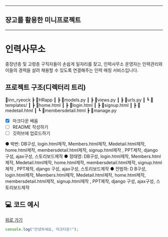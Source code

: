 
---

## 쟝고를 활용한 미니프로젝트

---

# 인력사무소

중장년층 및 고령층 구직자들이 손쉽게 일자리를 찾고, 
인력사무소 운영자는 인력관리와 이들의 경력을 살려 채용할 수 있도록 연결해주는 인력 매칭 서비스입니다.

## 프로젝트 구조(디렉터리 트리)

📂inn_ryeock
 ┣ 📂HRapp
 ┃ ┣ 📜models.py
 ┃ ┣ 📜views.py
 ┃ ┣ 📜urls.py
 ┃ ┗ 📂templates/
 ┃    ┣ 📜home.html
 ┃    ┣ 📜login.html
 ┃    ┣ 📜signup.html
 ┃    ┣ 📜medetail.html
 ┃    ┗ 📜membersdetail.html
 ┣ 📜manage.py


- [x] 마크다운 배움  
- [ ] README 작성하기  
- [ ] 깃허브에 업로드하기

● 박번: 
DB구성, login.html제작, Members.html제작, Medetail.html제작, home.html제작, membersdetail.html제작, signup.html제작
, PPT제작, django 구성, ajax구성, 스토리보드제작
● 정태영: 
DB구성, login.html제작, Members.html제작, Medetail.html제작, home.html제작, membersdetail.html제작, signup.html제작
, PPT제작, django 구성, ajax구성, 스토리보드제작
● 전범하: D
B구성, login.html제작, Members.html제작, Medetail.html제작, home.html제작, membersdetail.html제작, signup.html제작
, PPT제작, django 구성, ajax구성, 스토리보드제작

## 💻 코드 예시


[위로 가기](#top) <!-- 어디서든 클릭 시 최상단으로 이동 -->
```javascript
console.log("안녕하세요, 마크다운!");
